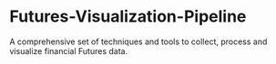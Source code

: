 # Futures-Visualization-Pipeline
A comprehensive set of techniques and tools to collect, process and visualize financial Futures data.
